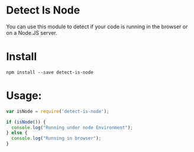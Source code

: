 # Detect Is Node

You can use this module to detect if your code is running in the browser or on a Node.JS server.

# Install

```shell
npm install --save detect-is-node
```

# Usage:

```js
var isNode = require('detect-is-node');

if (isNode()) {
  console.log("Running under node Environment");
} else {
  console.log("Running in browser");
}
```
